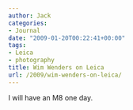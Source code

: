 ```yaml
---
author: Jack
categories:
- Journal
date: "2009-01-20T00:22:41+00:00"
tags:
- Leica
- photography
title: Wim Wenders on Leica
url: /2009/wim-wenders-on-leica/
---
```


I will have an M8 one day.